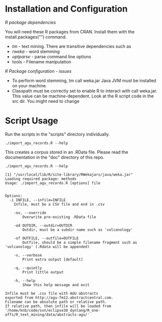 Installation and Configuration
=========

*R package dependencies*

You will need these R packages from CRAN. Install them with the install.packages("<PackageName>") command.

 - *tm* - text mining. There are transitive dependencies such as
  - *rweka* - word stemming
 - *optparse* - parse command line options
 - tools -  Filename manipulation 

*R Package configuration - issues*
 - To perform word stemming, tm call weka.jar Java JVM must be installed on your machine. 
 - Classpath must be correctly set to enable R to interact with call weka.jar. This value can be machine-dependent. 
 Look at the R script code in the src dir. You might need to change

Script Usage
=========

Run the scripts in the "scripts" directory individually.

    ./import_agu_records.R --help

This creates a corpus stored in an .RData file. Please read the documentation in the "doc" directory of this repo.


    ./import_agu_records.R --help
    
    [1] "/usr/local/lib/R/site-library/RWekajars/java/weka.jar"
    Loading required package: methods
    Usage: ./import_agu_records.R [options] file
    
    
    Options:
      -i INFILE, --infile=INFILE
      	Infile, must be a CSV file and end in .csv
    
    	-ov, --override
    		Overwrite pre-existing .RData file 
    
    	-od OUTDIR, --outdir=OUTDIR
    		Outdir, must be a subdir name such as 'volcanology' 
    
    	-of OUTFILE, --outfile=OUTFILE
    		Outfile, should be a simple filename fragment such as 'volcanology' (.Rdata will be appended)
    
    	-v, --verbose
    		Print extra output [default]
    
    	-q, --quietly
    		Print little output
    
    	-h, --help
    		Show this help message and exit
    
    Infile must be .csv file with AGU abstracts 
    exported from http://agu-fm12.abstractcentral.com.
    Filename can be absolute path or relative path.
    If relative path, then infile will be loaded from
    '/home/knb/code/svn/eclipse38_dynlang/R_one-offs/R_text_mining/data/abstracts-agu/'


